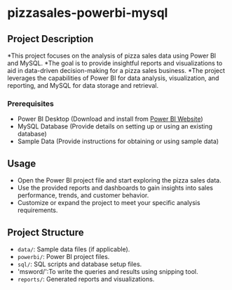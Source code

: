 # pizzasales-powerbi-mysql

## Project Description
*This project focuses on the analysis of pizza sales data using Power BI and MySQL.
*The goal is to provide insightful reports and visualizations to aid in data-driven decision-making for a pizza sales business. 
*The project leverages the capabilities of Power BI for data analysis, visualization, and reporting, and MySQL for data storage and retrieval.
### Prerequisites

- Power BI Desktop (Download and install from [Power BI Website](https://powerbi.microsoft.com/en-us/desktop/))
- MySQL Database (Provide details on setting up or using an existing database)
- Sample Data (Provide instructions for obtaining or using sample data)

## Usage

- Open the Power BI project file and start exploring the pizza sales data.
- Use the provided reports and dashboards to gain insights into sales performance, trends, and customer behavior.
- Customize or expand the project to meet your specific analysis requirements.
## Project Structure

- `data/`: Sample data files (if applicable).
- `powerbi/`: Power BI project files.
- `sql/`: SQL scripts and database setup files.
- 'msword/':To write the queries and results using snipping tool.
- `reports/`: Generated reports and visualizations.

